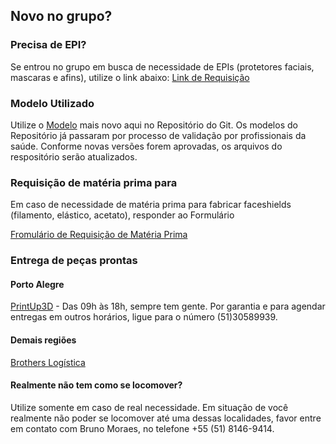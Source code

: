 

## Novo no grupo?

### Precisa de EPI?
Se entrou no grupo em busca de necessidade de EPIs (protetores faciais, mascaras e afins), utilize o link abaixo:
[Link de Requisição](https://sites.google.com/view/brotherinarmscovid19/cadastro-demandas-de-epis)


### Modelo Utilizado
Utilize o [ Modelo](http://hyperurl.co/StlAtual)  mais novo aqui no Repositório do Git. Os modelos do Repositório já passaram por processo de validação por profissionais da saúde. Conforme novas versões forem aprovadas, os arquivos do respositório serão atualizados.

### Requisição de matéria prima para
Em caso de necessidade de matéria prima para fabricar faceshields (filamento, elástico, acetato), responder ao Formulário

[Fromulário de Requisição de Matéria Prima](https://docs.google.com/forms/d/e/1FAIpQLSfCF2tqPqlxGbZmy_XlRqZDuRsnOGyRtH_zxF1fAT7MMF0fhQ/viewform)

### Entrega de peças prontas

#### Porto Alegre

[PrintUp3D](https://www.google.com/maps/place/Printup3D+-+Solu%C3%A7%C3%B5es+em+Impress%C3%A3o+3D/@-30.03172,-51.2188897,17z/data=!3m1!4b1!4m5!3m4!1s0x951979076cb55ecf:0xf40f3f20c2c5f2e2!8m2!3d-30.03172!4d-51.216701) - Das 09h às 18h, sempre tem gente. Por garantia e para agendar entregas em outros horários, ligue para o número (51)30589939.

#### Demais regiões
 
 [Brothers Logística](https://chat.whatsapp.com/EffFOngeMR42cj2SHPpTEB)



#### Realmente não tem como se locomover?
Utilize somente em caso de real necessidade.
Em situação de você realmente não poder se locomover até uma dessas localidades, favor entre em contato com Bruno Moraes, no telefone +55 (51) 8146-9414.


